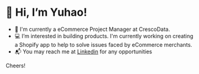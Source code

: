 # 👋 Hi, I’m Yuhao! 
- :briefcase: I'm currently a eCommerce Project Manager at CrescoData.
- :computer: I’m interested in building products. I'm currently working on creating a Shopify app to help to solve issues faced by eCommerce merchants.
- :mailbox_with_mail: You may reach me at [Linkedin](https://www.linkedin.com/in/yuhaocooper/) for any opportunities

Cheers!


<!---
yuhaocooper/yuhaocooper is a ✨ special ✨ repository because its `README.md` (this file) appears on your GitHub profile.
You can click the Preview link to take a look at your changes.
--->
